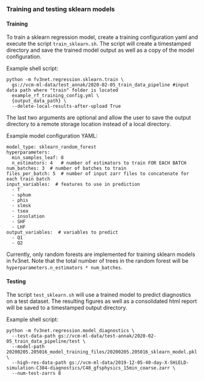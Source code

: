 ### Training and testing sklearn models

#### Training
To train a sklearn regression model, create a training configuration yaml and execute 
the script `train_sklearn.sh`. The script will create a timestamped directory and save
the trained model output as well as a copy of the model configuration.

Example shell script:
```
python -m fv3net.regression.sklearn.train \
  gs://vcm-ml-data/test_annak/2020-02-05_train_data_pipeline #input data path where "train" folder is located
  example_rf_training_config.yml \
  {output_data_path} \
  --delete-local-results-after-upload True
```
The last two arguments are optional and allow the user to save the output directory to 
a remote storage location instead of a local directory.

Example model configuration YAML:
```
model_type: sklearn_random_forest
hyperparameters:
  min_samples_leaf: 8
  n_estimators: 4   # number of estimators to train FOR EACH BATCH
num_batches: 3  # number of batches to train
files_per_batch: 5  # number of input zarr files to concatenate for each train batch
input_variables:  # features to use in prediction
  - T
  - sphum
  - phis
  - slmsk
  - tsea
  - insolation
  - SHF
  - LHF
output_variables:  # variables to predict
  - Q1
  - Q2

```
Currently, only random forests are implemented for training sklearn models in fv3net.
Note that the total number of trees in the random forest will be 
`hyperparameters.n_estimators * num_batches`.


#### Testing
The script `test_sklearn.sh` will use a trained model to predict diagnostics on a test
dataset. The resulting figures as well as a consolidated html report will be saved to
a timestamped output directory. 

Example shell script:
```
python -m fv3net.regression.model_diagnostics \
  --test-data-path gs://vcm-ml-data/test-annak/2020-02-05_train_data_pipeline/test \
  --model-path 20200205.205016_model_training_files/20200205.205016_sklearn_model.pkl \
  --high-res-data-path gs://vcm-ml-data/2019-12-05-40-day-X-SHiELD-simulation-C384-diagnostics/C48_gfsphysics_15min_coarse.zarr \
  --num-test-zarrs 8
```
